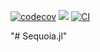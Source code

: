 [![codecov](https://codecov.io/github/LucianNita/Sequoia.jl/graph/badge.svg?token=WcYswle2ml)](https://codecov.io/github/LucianNita/Sequoia.jl)
[![](https://img.shields.io/badge/docs-dev-blue.svg)](https://luciannita.github.io/Sequoia.jl/dev)
[![CI](https://github.com/LucianNita/Sequoia.jl/actions/workflows/CI.yml/badge.svg)](https://github.com/LucianNita/Sequoia.jl/actions/workflows/CI.yml)

"# Sequoia.jl" 
